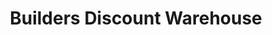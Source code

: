 ---
title: "Builders Discount Warehouse"
url: /logan/builders-discount-warehouse/
shop: hardware
---
